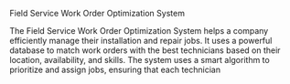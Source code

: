 Field Service Work Order Optimization System


The Field Service Work Order Optimization System helps a company efficiently manage their installation and repair jobs. It uses a powerful database to match work orders with the best technicians based on their location, availability, and skills. The system uses a smart algorithm to prioritize and assign jobs, ensuring that each technician
